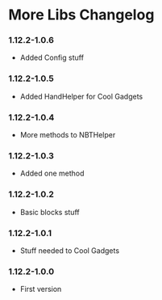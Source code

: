 # More Libs Changelog

### 1.12.2-1.0.6
- Added Config stuff

### 1.12.2-1.0.5
- Added HandHelper for Cool Gadgets

### 1.12.2-1.0.4
- More methods to NBTHelper

### 1.12.2-1.0.3
- Added one method

### 1.12.2-1.0.2
- Basic blocks stuff

### 1.12.2-1.0.1
- Stuff needed to Cool Gadgets

### 1.12.2-1.0.0
- First version